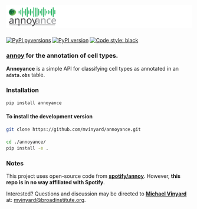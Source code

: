 # ![logo](/docs/images/annoyance.logo.svg)

[![PyPI pyversions](https://img.shields.io/pypi/pyversions/annoyance.svg)](https://pypi.python.org/pypi/annoyance/)
[![PyPI version](https://badge.fury.io/py/annoyance.svg)](https://badge.fury.io/py/annoyance)
[![Code style: black](https://img.shields.io/badge/code%20style-black-000000.svg)](https://github.com/psf/black)

### [**annoy**](https://github.com/spotify/annoy) for the **an**notation of **ce**ll types. 
**Annoyance** is a simple API for classifying cell types as annotated in an **`adata.obs`** table. 

### Installation

```BASH
pip install annoyance
```

#### To install the development version

```BASH
git clone https://github.com/mvinyard/annoyance.git

cd ./annoyance/
pip install -e .
```

### Notes

This project uses open-source code from [**spotify/annoy**](https://github.com/spotify/annoy). However, **this repo is in no way affiliated with Spotify**. 

Interested? Questions and discussion may be directed to [**Michael Vinyard**](https://github.com/mvinyard) at: [mvinyard@broadinstitute.org](mailto:mvinyard@broadinstitute.org). 
